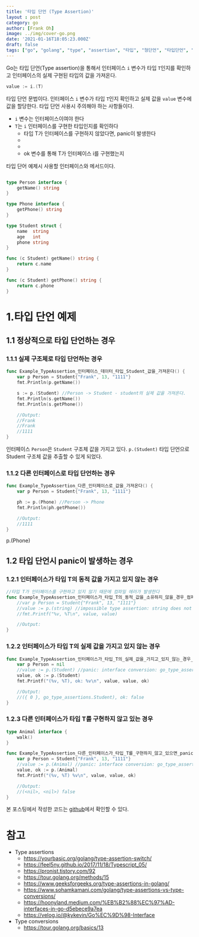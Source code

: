 ```yaml
---
title: '타입 단언 (Type Assertion)'
layout : post
category: go
author: [Frank Oh]
image: ../img/cover-go.png
date: '2021-01-16T18:05:23.000Z'
draft: false
tags: ["go", "golang", "type", "assertion", "타입", "형단언", "타입단언", "단언", "고", "고랭"]
---
```


Go는 타입 단언(Type assertion)을 통해서 인터페이스 `i` 변수가 타입 `T`인지를 확인하고 인터페이스의 실제 구현된 타입의 값을 가져온다. 

```go
value := i.(T)
```

타입 단언 문법이다. 인터페이스 `i` 변수가 타입 `T`인지 확인하고 실제 값을 `value` 변수에 값을 할당한다. 타입 단언 사용시 주의해야 하는 사항들이다. 

- `i` 변수는 인터페이스이여야 한다
- `T`는 `i` 인터페이스를 구현한 타입인지를 확인하다
  - 타입 T가 인터페이스를 구현하지 않았다면, panic이 발생한다
  - 
  - 
  - ok 변수를 통해 T가 인터페이스 i를 구현했는지 

타입 단어 예제시 사용할 인터페이스와 메서드이다. 

```go

type Person interface {
	getName() string
}

type Phone interface {
	getPhone() string
}

type Student struct {
	name  string
	age   int
	phone string
}

func (c Student) getName() string {
	return c.name
}

func (c Student) getPhone() string {
	return c.phone
}
```

# 1.타입 단언 예제


## 1.1 정상적으로 타입 단언하는 경우

### 1.1.1 실제 구조체로 타입 단언하는 경우

```go
func Example_TypeAssertion_인터페이스_데이터_타입_Student_값을_가져온다() {
	var p Person = Student{"Frank", 13, "1111"}
	fmt.Println(p.getName())

	s := p.(Student) //Person -> Student - student의 실제 값을 가져온다.
	fmt.Println(s.getName())
	fmt.Println(s.getPhone())

	//Output:
	//Frank
	//Frank
	//1111
}
```

인터페이스 `Person`은 `Student` 구조체 값을 가지고 있다. `p.(Student)` 타입 단언으로 Student 구조체 값을 추출할 수 있게 되었다. 

### 1.1.2 다른 인터페이스로 타입 단언하는 경우

```go
func Example_TypeAssertion_다른_인터페이스로_값을_가져온다() {
	var p Person = Student{"Frank", 13, "1111"}

	ph := p.(Phone) //Person -> Phone
	fmt.Println(ph.getPhone())

	//Output:
	//1111
}
```



p.(Phone)

## 1.2 타입 단언시 panic이 발생하는 경우

### 1.2.1 인터페이스가 타입 T의 동적 값을 가지고 있지 않는 경우

```go
//타입 T가 인터페이스를 구현하고 있지 않기 때문에 컴파일 에러가 발생한다
func Example_TypeAssertion_인터페이스가_타입_T의_동적_값을_소유하지_않을_경우_컴파일_에러가_발생한다() {
	//var p Person = Student{"Frank", 13, "1111"}
	//value := p.(string) //impossible type assertion: string does not implement person (missing getName method)
	//fmt.Printf("%v, %T\n", value, value)

	//Output:
}
```



### 1.2.2 인터페이스가 타입 T의 실제 값을 가지고 있지 않는 경우

```go
func Example_TypeAssertion_인터페이스가_타입_T의_실제_값을_가지고_있지_않는_경우_panic이_발생한다() {
	var p Person = nil
	//value := p.(Student) //panic: interface conversion: go_type_assertions.Person is nil, not go_type_assertions.Student
	value, ok := p.(Student)
	fmt.Printf("(%v, %T), ok: %v\n", value, value, ok)

	//Output:
	//({ 0 }, go_type_assertions.Student), ok: false
}

```



### 1.2.3 다른 인터페이스가 타입 T를 구현하지 않고 있는 경우



```go
type Animal interface {
	walk()
}

func Example_TypeAssertion_다른_인터페이스가_타입_T를_구현하지_않고_있으면_panic이_발생한다() {
	var p Person = Student{"Frank", 13, "1111"}
	//value := p.(Animal) //panic: interface conversion: go_type_assertions.Student is not go_type_assertions.Animal: missing method walk
	value, ok := p.(Animal)
	fmt.Printf("(%v, %T) %v\n", value, value, ok)

	//Output:
	//(<nil>, <nil>) false
}

```



본 포스팅에서 작성한 코드는 [github](https://github.com/kenshin579/tutorials-go/tree/master/go-enums-iota)에서 확인할 수 있다.

# 참고

- Type assertions
  - https://yourbasic.org/golang/type-assertion-switch/
  - https://feel5ny.github.io/2017/11/18/Typescript_05/
  - https://pronist.tistory.com/92
  - https://tour.golang.org/methods/15
  - https://www.geeksforgeeks.org/type-assertions-in-golang/
  - https://www.sohamkamani.com/golang/type-assertions-vs-type-conversions/
  - https://hoonyland.medium.com/%EB%B2%88%EC%97%AD-interfaces-in-go-d5ebece9a7ea
  - https://velog.io/@kykevin/Go%EC%9D%98-Interface
- Type conversions
  - https://tour.golang.org/basics/13


